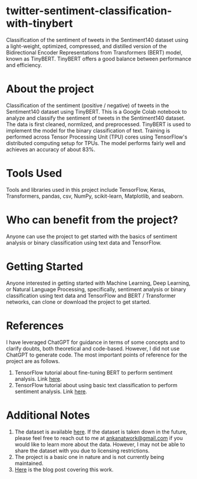 # twitter-sentiment-classification-with-tinybert
Classification of the sentiment of tweets in the Sentiment140 dataset using a light-weight, optimized, compressed, and distilled version of the Bidirectional Encoder Representations from Transformers (BERT) model, known as TinyBERT. TinyBERT offers a good balance between performance and efficiency.

# About the project
Classification of the sentiment (positive / negative) of tweets in the Sentiment140 dataset using TinyBERT.
This is a Google Colab notebook to analyze and classify the sentiment of tweets in the Sentiment140 dataset. The data is first cleaned, normlized, and preprocessed. TinyBERT is used to implement the model for the binary classification of text. Training is performed across Tensor Processing Unit (TPU) cores using TensorFlow's distributed computing setup for TPUs. The model performs fairly well and achieves an accuracy of about 83%.

# Tools Used
Tools and libraries used in this project include TensorFlow, Keras, Transformers, pandas, csv, NumPy, scikit-learn, Matplotlib, and seaborn.

# Who can benefit from the project?
Anyone can use the project to get started with the basics of sentiment analysis or binary classification using text data and TensorFlow.

# Getting Started
Anyone interested in getting started with Machine Learning, Deep Learning, or Natural Language Processing, specifically, sentiment analysis or binary classification using text data and TensorFlow and BERT / Transformer networks, can clone or download the project to get started.

# References
I have leveraged ChatGPT for guidance in terms of some concepts and to clarify doubts, both theoretical and code-based. However, I did not use ChatGPT to generate code. The most important points of reference for the project are as follows.
1. TensorFlow tutorial about fine-tuning BERT to perform sentiment analysis. Link [here](https://www.tensorflow.org/text/tutorials/classify_text_with_bert).
2. TensorFlow tutorial about using basic text classification to perform sentiment analysis. Link [here](https://www.tensorflow.org/tutorials/keras/text_classification).

# Additional Notes
1. The dataset is available [here](http://cs.stanford.edu/people/alecmgo/trainingandtestdata.zip). If the dataset is taken down in the future, please feel free to reach out to me at ankanatwork@gmail.com if you would like to learn more about the data. However, I may not be able to share the dataset with you due to licensing restrictions.
2. The project is a basic one in nature and is not currently being maintained.
3. [Here](https://researchguy.in/twitter-sentiment-classification-using-tensorflow-and-tinybert/) is the blog post covering this work.

